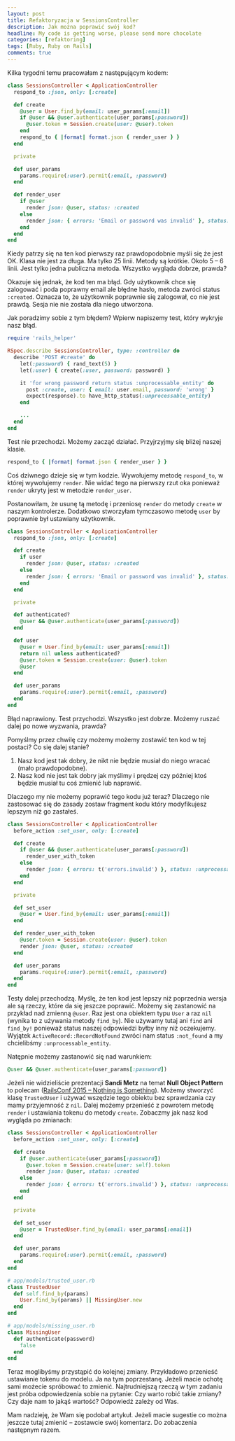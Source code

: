 ```yaml
---
layout: post
title: Refaktoryzacja w SessionsController
description: Jak można poprawić swój kod?
headline: My code is getting worse, please send more chocolate
categories: [refaktoring]
tags: [Ruby, Ruby on Rails]
comments: true
---
```


Kilka tygodni temu pracowałam z następującym kodem:

```ruby
class SessionsController < ApplicationController
  respond_to :json, only: [:create]

  def create
    @user = User.find_by(email: user_params[:email])
    if @user && @user.authenticate(user_params[:password])
      @user.token = Session.create(user: @user).token
    end
    respond_to { |format| format.json { render_user } }
  end

  private

  def user_params
    params.require(:user).permit(:email, :password)
  end

  def render_user
    if @user
      render json: @user, status: :created
    else
      render json: { errors: 'Email or password was invalid' }, status: :unprocessable_entity
    end
  end
end
```

Kiedy patrzy się na ten kod pierwszy raz prawdopodobnie myśli się że jest OK. Klasa nie jest za długa. Ma tylko 25 linii. Metody są krótkie. Około 5 – 6 linii. Jest tylko jedna publiczna metoda. Wszystko wygląda dobrze, prawda?

Okazuje się jednak, że kod ten ma błąd. Gdy użytkownik chce się zalogować i poda poprawny email ale błędne hasło, metoda zwróci status `:created`. Oznacza to, że użytkownik poprawnie się zalogował, co nie jest prawdą. Sesja nie nie została dla niego utworzona.

Jak poradzimy sobie z tym błędem? Wpierw napiszemy test, który wykryje nasz błąd.

```ruby
require 'rails_helper'

RSpec.describe SessionsController, type: :controller do
  describe 'POST #create' do
    let(:password) { rand_text(5) }
    let(:user) { create(:user, password: password) }

    it 'for wrong password return status :unprocessable_entity' do
      post :create, user: { email: user.email, password: 'wrong' }
      expect(response).to have_http_status(:unprocessable_entity)
    end

    ...
  end
end
```

Test nie przechodzi. Możemy zacząć działać. Przyjrzyjmy się bliżej naszej klasie.

```ruby
respond_to { |format| format.json { render_user } }
```

Coś dziwnego dzieje się w tym kodzie. Wywołujemy metodę `respond_to`, w której wywołujemy `render`. Nie widać tego na pierwszy rzut oka ponieważ `render` ukryty jest w metodzie `render_user`.

Postanowiłam, że usunę tą metodę i przeniosę `render` do metody `create` w naszym kontrolerze. Dodatkowo stworzyłam tymczasowo metodę `user` by poprawnie był ustawiany użytkownik.

```ruby
class SessionsController < ApplicationController
  respond_to :json, only: [:create]

  def create
    if user
      render json: @user, status: :created
    else
      render json: { errors: 'Email or password was invalid' }, status: :unprocessable_entity
    end
  end

  private

  def authenticated?
    @user && @user.authenticate(user_params[:password])
  end

  def user
    @user = User.find_by(email: user_params[:email])
    return nil unless authenticated?
    @user.token = Session.create(user: @user).token
    @user
  end

  def user_params
    params.require(:user).permit(:email, :password)
  end
end
```

Błąd naprawiony. Test przychodzi. Wszystko jest dobrze. Możemy ruszać dalej po nowe wyzwania, prawda?

Pomyślmy przez chwilę czy możemy możemy zostawić ten kod w tej postaci? Co się dalej stanie?

1. Nasz kod jest tak dobry, że nikt nie będzie musiał do niego wracać (mało prawdopodobne).
2. Nasz kod nie jest tak dobry jak myślimy i prędzej czy później ktoś będzie musiał tu coś zmienić lub naprawić.

Dlaczego my nie możemy poprawić tego kodu już teraz? Dlaczego nie zastosować się do zasady zostaw fragment kodu który modyfikujesz lepszym niż go zastałeś.

```ruby
class SessionsController < ApplicationController
  before_action :set_user, only: [:create]

  def create
    if @user && @user.authenticate(user_params[:password])
      render_user_with_token
    else
      render json: { errors: t('errors.invalid') }, status: :unprocessable_entity
    end
  end

  private

  def set_user
    @user = User.find_by(email: user_params[:email])
  end

  def render_user_with_token
    @user.token = Session.create(user: @user).token
    render json: @user, status: :created
  end

  def user_params
    params.require(:user).permit(:email, :password)
  end
end
```

Testy dalej przechodzą. Myślę, że ten kod jest lepszy niż poprzednia wersja ale są rzeczy, które da się jeszcze poprawić. Możemy się zastanowić na przykład nad zmienną `@user`. Raz jest ona obiektem typu `User` a raz `nil` (wynika to z używania metody `find_by`). Nie używamy tutaj ani `find` ani `find_by!` ponieważ status naszej odpowiedzi byłby inny niż oczekujemy. Wyjątek `ActiveRecord::RecordNotFound` zwróci nam status `:not_found` a my chcielibśmy `:unprocessable_entity`.

Natępnie możemy zastanowić się nad warunkiem:

```ruby
@user && @user.authenticate(user_params[:password])
```

Jeżeli nie widzieliście prezentacji **Sandi Metz** na temat **Null Object Pattern** to polecam ([RailsConf 2015 – Nothing is Something](https://www.youtube.com/watch?v=29MAL8pJImQ)). Możemy stworzyć klasę `TrustedUser` i używać wszędzie tego obiektu bez sprawdzania czy mamy przyjemność z `nil`. Dalej możemy przenieść z powrotem metodę `render` i ustawiania tokenu do metody `create`. Zobaczmy jak nasz kod wygląda po zmianach:

```ruby
class SessionsController < ApplicationController
  before_action :set_user, only: [:create]

  def create
    if @user.authenticate(user_params[:password])
      @user.token = Session.create(user: self).token
      render json: @user, status: :created
    else
      render json: { errors: t('errors.invalid') }, status: :unprocessable_entity
    end
  end

  private

  def set_user
    @user = TrustedUser.find_by(email: user_params[:email])
  end

  def user_params
    params.require(:user).permit(:email, :password)
  end
end

# app/models/trusted_user.rb
class TrustedUser
  def self.find_by(params)
    User.find_by(params) || MissingUser.new
  end
end

# app/models/missing_user.rb
class MissingUser
  def authenticate(password)
    false
  end
end
```

Teraz moglibyśmy przystąpić do kolejnej zmiany. Przykładowo przenieść ustawianie tokenu do modelu. Ja na tym poprzestanę. Jeżeli macie ochotę sami możecie spróbować to zmienić. Najtrudniejszą rzeczą w tym zadaniu jest próba odpowiedzenia sobie na pytanie: Czy warto robić takie zmiany? Czy daje nam to jakąś wartość? Odpowiedź zależy od Was.

Mam nadzieję, że Wam się podobał artykuł. Jeżeli macie sugestie co można jeszcze tutaj zmienić – zostawcie swój komentarz. Do zobaczenia następnym razem.
